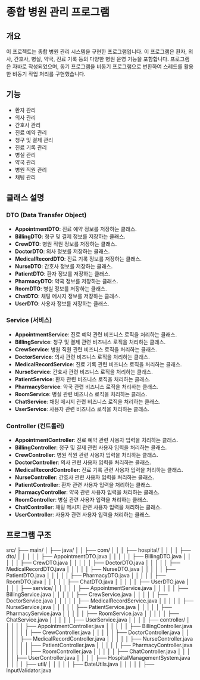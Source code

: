 # 종합 병원 관리 프로그램

## 개요
이 프로젝트는 종합 병원 관리 시스템을 구현한 프로그램입니다. 이 프로그램은 환자, 의사, 간호사, 병실, 약국, 진료 기록 등의 다양한 병원 운영 기능을 포함합니다. 프로그램은 자바로 작성되었으며, 동기 프로그램을 비동기 프로그램으로 변환하여 스레드를 활용한 비동기 작업 처리를 구현했습니다.

## 기능
- 환자 관리
- 의사 관리
- 간호사 관리
- 진료 예약 관리
- 청구 및 결제 관리
- 진료 기록 관리
- 병실 관리
- 약국 관리
- 병원 직원 관리
- 채팅 관리

## 클래스 설명
### DTO (Data Transfer Object)
- **AppointmentDTO**: 진료 예약 정보를 저장하는 클래스.
- **BillingDTO**: 청구 및 결제 정보를 저장하는 클래스.
- **CrewDTO**: 병원 직원 정보를 저장하는 클래스.
- **DoctorDTO**: 의사 정보를 저장하는 클래스.
- **MedicalRecordDTO**: 진료 기록 정보를 저장하는 클래스.
- **NurseDTO**: 간호사 정보를 저장하는 클래스.
- **PatientDTO**: 환자 정보를 저장하는 클래스.
- **PharmacyDTO**: 약국 정보를 저장하는 클래스.
- **RoomDTO**: 병실 정보를 저장하는 클래스.
- **ChatDTO**: 채팅 메시지 정보를 저장하는 클래스.
- **UserDTO**: 사용자 정보를 저장하는 클래스.

### Service (서비스)
- **AppointmentService**: 진료 예약 관련 비즈니스 로직을 처리하는 클래스.
- **BillingService**: 청구 및 결제 관련 비즈니스 로직을 처리하는 클래스.
- **CrewService**: 병원 직원 관련 비즈니스 로직을 처리하는 클래스.
- **DoctorService**: 의사 관련 비즈니스 로직을 처리하는 클래스.
- **MedicalRecordService**: 진료 기록 관련 비즈니스 로직을 처리하는 클래스.
- **NurseService**: 간호사 관련 비즈니스 로직을 처리하는 클래스.
- **PatientService**: 환자 관련 비즈니스 로직을 처리하는 클래스.
- **PharmacyService**: 약국 관련 비즈니스 로직을 처리하는 클래스.
- **RoomService**: 병실 관련 비즈니스 로직을 처리하는 클래스.
- **ChatService**: 채팅 메시지 관련 비즈니스 로직을 처리하는 클래스.
- **UserService**: 사용자 관련 비즈니스 로직을 처리하는 클래스.

### Controller (컨트롤러)
- **AppointmentController**: 진료 예약 관련 사용자 입력을 처리하는 클래스.
- **BillingController**: 청구 및 결제 관련 사용자 입력을 처리하는 클래스.
- **CrewController**: 병원 직원 관련 사용자 입력을 처리하는 클래스.
- **DoctorController**: 의사 관련 사용자 입력을 처리하는 클래스.
- **MedicalRecordController**: 진료 기록 관련 사용자 입력을 처리하는 클래스.
- **NurseController**: 간호사 관련 사용자 입력을 처리하는 클래스.
- **PatientController**: 환자 관련 사용자 입력을 처리하는 클래스.
- **PharmacyController**: 약국 관련 사용자 입력을 처리하는 클래스.
- **RoomController**: 병실 관련 사용자 입력을 처리하는 클래스.
- **ChatController**: 채팅 메시지 관련 사용자 입력을 처리하는 클래스.
- **UserController**: 사용자 관련 사용자 입력을 처리하는 클래스.

## 프로그램 구조
src/
├── main/
│ ├── java/
│ │ ├── com/
│ │ │ ├── hospital/
│ │ │ │ ├── dto/
│ │ │ │ │ ├── AppointmentDTO.java
│ │ │ │ │ ├── BillingDTO.java
│ │ │ │ │ ├── CrewDTO.java
│ │ │ │ │ ├── DoctorDTO.java
│ │ │ │ │ ├── MedicalRecordDTO.java
│ │ │ │ │ ├── NurseDTO.java
│ │ │ │ │ ├── PatientDTO.java
│ │ │ │ │ ├── PharmacyDTO.java
│ │ │ │ │ ├── RoomDTO.java
│ │ │ │ │ ├── ChatDTO.java
│ │ │ │ │ ├── UserDTO.java
│ │ │ │ ├── service/
│ │ │ │ │ ├── AppointmentService.java
│ │ │ │ │ ├── BillingService.java
│ │ │ │ │ ├── CrewService.java
│ │ │ │ │ ├── DoctorService.java
│ │ │ │ │ ├── MedicalRecordService.java
│ │ │ │ │ ├── NurseService.java
│ │ │ │ │ ├── PatientService.java
│ │ │ │ │ ├── PharmacyService.java
│ │ │ │ │ ├── RoomService.java
│ │ │ │ │ ├── ChatService.java
│ │ │ │ │ ├── UserService.java
│ │ │ │ ├── controller/
│ │ │ │ │ ├── AppointmentController.java
│ │ │ │ │ ├── BillingController.java
│ │ │ │ │ ├── CrewController.java
│ │ │ │ │ ├── DoctorController.java
│ │ │ │ │ ├── MedicalRecordController.java
│ │ │ │ │ ├── NurseController.java
│ │ │ │ │ ├── PatientController.java
│ │ │ │ │ ├── PharmacyController.java
│ │ │ │ │ ├── RoomController.java
│ │ │ │ │ ├── ChatController.java
│ │ │ │ │ ├── UserController.java
│ │ │ │ ├── HospitalManagementSystem.java
│ │ │ │ ├── util/
│ │ │ │ │ ├── DateUtils.java
│ │ │ │ │ ├── InputValidator.java


